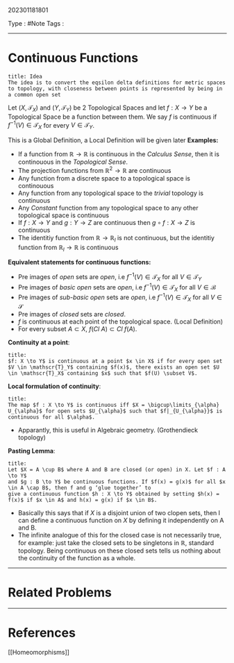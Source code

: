 202301181801

Type : #Note
Tags :

---
# Continuous Functions
```ad-info
title: Idea
The idea is to convert the eqsilon delta definitions for metric spaces to topology, with closeness between points is represented by being in a common open set
```
Let $(X, \mathcal T_X)$ and $(Y, \mathcal T_Y)$ be $2$ Topological Spaces and let $f:X\to Y$ be a Topological Space be a function between them. We say $f$ is continuous if $f^{-1}(V)\in \mathcal T_X$ for every $V\in \mathcal T_Y$.

This is a Global Definition, a Local Definition will be given later
**Examples:**
- If a function from $\mathbb R\to \mathbb R$ is continuous in the _Calculus Sense_, then it is continouous in the _Topological Sense_.
- The projection functions from $\mathbb R^{2}\to \mathbb R$ are continuous
- Any function from a discrete space to a topological space is continouous
- Any function from any topological space to the _trivial_ topology is continuous
- Any _Constant_ function from any topological space to any other topological space is continuous
- If $f:X\to Y$ and $g:Y\to Z$ are continuous then $g\circ f:X\to Z$ is continuous
- The identitiy function from $\mathbb R\to\mathbb R_l$ is not continuous, but the identitiy function from $\mathbb R_{l}\to\mathbb R$ is continuous

__Equivalent statements for continuous functions:__ 
- Pre images of _open_ sets are _open_, i.e $f^{-1}(V)\in \mathcal T_X$ for all $V\in\mathcal T_Y$ 
- Pre images of _basic open_ sets are _open_, i.e $f^{-1}(V)\in \mathcal T_X$ for all $V\in\mathcal B$ 
- Pre images of _sub-basic open_ sets are _open_, i.e $f^{-1}(V)\in \mathcal T_X$ for all $V\in\mathcal S$
- Pre images of _closed_ sets are _closed_.
- $f$ is continuous at each point of the topological space. (Local Definition)
- For every subset $A\subset X$, $f(Cl \ A) \subset Cl \ f(A)$. 

**Continuity at a point**:
```ad-note
title: 
$f: X \to Y$ is continuous at a point $x \in X$ if for every open set $V \in \mathscr{T}_Y$ containing $f(x)$, there exists an open set $U \in \mathscr{T}_X$ containing $x$ such that $f(U) \subset V$.
```

**Local formulation of continuity**:
```ad-note
title:
The map $f : X \to Y$ is continuous iff $X = \bigcup\limits_{\alpha} U_{\alpha}$ for open sets $U_{\alpha}$ such that $f|_{U_{\alpha}}$ is continuous for all $\alpha$.
```
- Apparantly, this is useful in Algebraic geometry. (Grothendieck topology)

**Pasting Lemma**:
```ad-note
title:
Let $X = A \cup B$ where A and B are closed (or open) in X. Let $f : A \to Y$
and $g : B \to Y$ be continuous functions. If $f(x) = g(x)$ for all $x \in A \cap B$, then f and g ‘glue together’ to
give a continuous function $h : X \to Y$ obtained by setting $h(x) = f(x)$ if $x \in A$ and h(x) = g(x) if $x \in B$.
```
- Basically this says that if $X$ is a disjoint union of two clopen sets, then I can define a continuous function on $X$ by defining it independently on A and B.
- The infinite analogue of this for the closed case is not necessarily true, for example: just take the closed sets to be singletons in $\mathbb{R}$, standard topology. Being continuous on these closed sets tells us nothing about the continuity of the function as a whole.
---
# Related Problems

---
# References
[[Homeomorphisms]]
